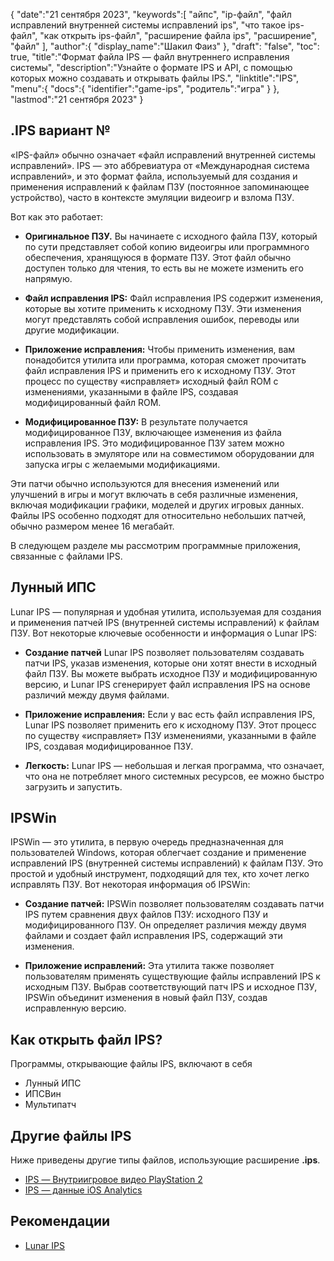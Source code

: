 {
"date":"21 сентября 2023",
   "keywords":[
"айпс",
"ip-файл",
"файл исправлений внутренней системы исправлений ips",
"что такое ips-файл",
"как открыть ips-файл",
"расширение файла ips",
"расширение",
"файл"
],
   "author":{
"display_name":"Шакил Фаиз"
},
"draft": "false",
"toc": true,
"title":"Формат файла IPS — файл внутреннего исправления системы",
   "description":"Узнайте о формате IPS и API, с помощью которых можно создавать и открывать файлы IPS.",
"linktitle":"IPS",
   "menu":{
      "docs":{
         "identifier":"game-ips",
"родитель":"игра"
}
},
"lastmod":"21 сентября 2023"
}

## .IPS вариант №

«IPS-файл» обычно означает «файл исправлений внутренней системы исправлений». IPS — это аббревиатура от «Международная система исправлений», и это формат файла, используемый для создания и применения исправлений к файлам ПЗУ (постоянное запоминающее устройство), часто в контексте эмуляции видеоигр и взлома ПЗУ.

Вот как это работает:

- **Оригинальное ПЗУ.** Вы начинаете с исходного файла ПЗУ, который по сути представляет собой копию видеоигры или программного обеспечения, хранящуюся в формате ПЗУ. Этот файл обычно доступен только для чтения, то есть вы не можете изменить его напрямую.

- **Файл исправления IPS:** Файл исправления IPS содержит изменения, которые вы хотите применить к исходному ПЗУ. Эти изменения могут представлять собой исправления ошибок, переводы или другие модификации.

- **Приложение исправления:** Чтобы применить изменения, вам понадобится утилита или программа, которая сможет прочитать файл исправления IPS и применить его к исходному ПЗУ. Этот процесс по существу «исправляет» исходный файл ROM с изменениями, указанными в файле IPS, создавая модифицированный файл ROM.

- **Модифицированное ПЗУ:** В результате получается модифицированное ПЗУ, включающее изменения из файла исправления IPS. Это модифицированное ПЗУ затем можно использовать в эмуляторе или на совместимом оборудовании для запуска игры с желаемыми модификациями.

Эти патчи обычно используются для внесения изменений или улучшений в игры и могут включать в себя различные изменения, включая модификации графики, моделей и других игровых данных. Файлы IPS особенно подходят для относительно небольших патчей, обычно размером менее 16 мегабайт.

В следующем разделе мы рассмотрим программные приложения, связанные с файлами IPS.

## Лунный ИПС

Lunar IPS — популярная и удобная утилита, используемая для создания и применения патчей IPS (внутренней системы исправлений) к файлам ПЗУ. Вот некоторые ключевые особенности и информация о Lunar IPS:

- **Создание патчей** Lunar IPS позволяет пользователям создавать патчи IPS, указав изменения, которые они хотят внести в исходный файл ПЗУ. Вы можете выбрать исходное ПЗУ и модифицированную версию, и Lunar IPS сгенерирует файл исправления IPS на основе различий между двумя файлами.

- **Приложение исправления:** Если у вас есть файл исправления IPS, Lunar IPS позволяет применить его к исходному ПЗУ. Этот процесс по существу «исправляет» ПЗУ изменениями, указанными в файле IPS, создавая модифицированное ПЗУ.

- **Легкость:** Lunar IPS — небольшая и легкая программа, что означает, что она не потребляет много системных ресурсов, ее можно быстро загрузить и запустить.

## IPSWin

IPSWin — это утилита, в первую очередь предназначенная для пользователей Windows, которая облегчает создание и применение исправлений IPS (внутренней системы исправлений) к файлам ПЗУ. Это простой и удобный инструмент, подходящий для тех, кто хочет легко исправлять ПЗУ. Вот некоторая информация об IPSWin:

- **Создание патчей:** IPSWin позволяет пользователям создавать патчи IPS путем сравнения двух файлов ПЗУ: исходного ПЗУ и модифицированного ПЗУ. Он определяет различия между двумя файлами и создает файл исправления IPS, содержащий эти изменения.

- **Приложение исправлений:** Эта утилита также позволяет пользователям применять существующие файлы исправлений IPS к исходным ПЗУ. Выбрав соответствующий патч IPS и исходное ПЗУ, IPSWin объединит изменения в новый файл ПЗУ, создав исправленную версию.

## Как открыть файл IPS?

Программы, открывающие файлы IPS, включают в себя

- Лунный ИПС
- ИПСВин
- Мультипатч

## Другие файлы IPS

Ниже приведены другие типы файлов, использующие расширение **.ips**.

- [IPS — Внутриигровое видео PlayStation 2](/ru/game/ips-ps2/)
- [IPS — данные iOS Analytics](/ru/misc/ips/)

## Рекомендации
* [Lunar IPS](https://www.romhacking.net/utilities/240/)
